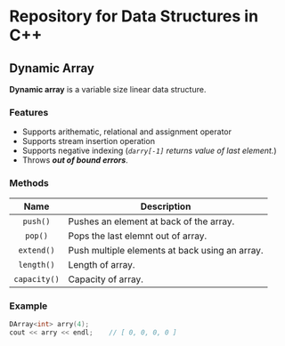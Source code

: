 # Repository for Data Structures in C++

## Dynamic Array
**Dynamic array** is a variable size linear data structure.

### Features 
- Supports arithematic, relational and assignment operator
- Supports stream insertion operation
- Supports negative indexing (*`darry[-1]` returns value of last element.*)
- Throws ***out of bound errors***.


### Methods

| Name | Description |
| :-: | - |
| `push()` | Pushes an element at back of the array. |
| `pop()` | Pops the last elemnt out of array. |
| `extend()` | Push multiple elements at back using an array.|
| `length()` | Length of array. |
| `capacity()` | Capacity of array. |

### Example

```c++
DArray<int> arry(4);
cout << arry << endl;    // [ 0, 0, 0, 0 ] 
```
